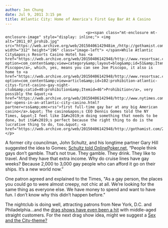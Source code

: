```yaml
---
author: Jen Chung
date: Jul 9, 2011 3:15 pm
title: Atlantic City: Home of America's First Gay Bar At A Casino
---
```


	
										<p><span class="mt-enclosure mt-enclosure-image" style="display: inline;"> <img alt="2011_07_prohib.jpg" src="https://web.archive.org/web/20150406142948im_/http://gothamist.com/attachments/jen/2011_07_prohib.jpg" width="312" height="196" class="image-left"> </span>While Atlantic City&apos;s Resorts Casino Hotel has <a href="https://web.archive.org/web/20150406142948/http://www.resortsac.com/index.php?option=com_content&amp;view=category&amp;layout=blog&amp;id=51&amp;Itemid=111">Club Piscopo</a>, which, yes, means you can see Joe Piscopo, it also is home to <a href="https://web.archive.org/web/20150406142948/http://www.resortsac.com/index.php?option=com_content&amp;view=article&amp;id=102:prohibition-atlantic-citys-first-casino-gay-night-club&amp;catid=40:prohibition&amp;Itemid=46">Prohibition</a>, very possibly the &quot;<a href="https://web.archive.org/web/20150406142948/http://www.nytimes.com/2011/07/09/nyregion/gay-bar-opens-in-an-atlantic-city-casino.html?partner=rss&amp;emc=rss">first full-time gay bar at any big American casino</a>.&quot; The casino&apos;s CEO Dennis Gomes told the NY Times, &quot;I feel like I&#x2019;m doing something that needs to be done, but it&#x2019;s perfect because the right thing to do is the lucrative thing to do, too.&quot; <a href="https://web.archive.org/web/20150406142948/http://gothamist.com/2011/06/19/gay_marriage_will_make_us_all_rich.php">Word</a>.</p>

<p>A former city councilman, John Schultz, and his longtime partner Gary Hill suggested the idea to Gomes; <a href="https://web.archive.org/web/20150406142948/http://www.onlinepoker.net/poker-news/casino-news/atlantic-citys-gay-casino-nightclub-prohibition/11200">Schultz told OnlinePoker.net</a>, &#x201C;People think gays don&#x2019;t gamble. That&#x2019;s not true. They gamble. They drink. They like to travel. And they have that extra income. Why do cruise lines have gay weeks? Because 2,000 to 3,000 gay people who can afford it go on their ships. It&#x2019;s a new world now.&#x201D;</p>

<p>One patron agreed and explained to the Times, &quot;As a gay person, the places you could go to were almost creepy, not chic at all. We&#x2019;re looking for the same thing as everyone else. We have money to spend and want to have fun. I don&#x2019;t know why this didn&#x2019;t happen before.&quot;  </p>

<p>The nightclub is doing well, attracting patrons from New York, D.C. and Philadelphia...and the <a href="https://web.archive.org/web/20150406142948/http://www.facebook.com/photo.php?fbid=208124665887285&amp;set=o.215675095424&amp;type=1&amp;theater">drag shows have even been a hit</a> with middle-aged straight customers.  For the next drag show idea, might we suggest a <a href="https://web.archive.org/web/20150406142948/http://www.hbo.com/sex-and-the-city/episodes/5/69-luck-be-an-old-lady/index.html">Sex and the City-theme?</a></p>					
										
									
				